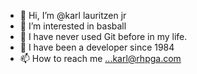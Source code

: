 - 👋 Hi, I’m @karl lauritzen jr
- 👀 I’m interested in basball
- 🌱 I have never used Git before in my life. 
- 💞️ I have been a developer since 1984 
- 📫 How to reach me ...karl@rhpga.com

<!---
klauritzenjr/klauritzenjr is a ✨ special ✨ repository because its `README.md` (this file) appears on your GitHub profile.
You can click the Preview link to take a look at your changes.
--->
